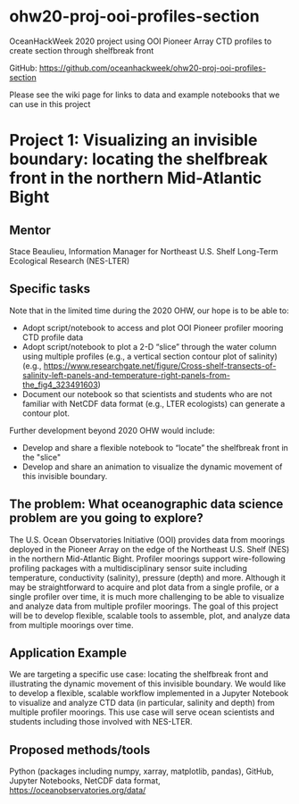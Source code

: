# ohw20-proj-ooi-profiles-section
OceanHackWeek 2020 project using OOI Pioneer Array CTD profiles to create section through shelfbreak front

GitHub: https://github.com/oceanhackweek/ohw20-proj-ooi-profiles-section

Please see the wiki page for links to data and example notebooks that we can use in this project

# Project 1: Visualizing an invisible boundary: locating the shelfbreak front in the northern Mid-Atlantic Bight

## Mentor
Stace Beaulieu, Information Manager for Northeast U.S. Shelf Long-Term Ecological Research (NES-LTER)

## Specific tasks

Note that in the limited time during the 2020 OHW, our hope is to be able to:
- Adopt script/notebook to access and plot OOI Pioneer profiler mooring CTD profile data
- Adopt script/notebook to plot a 2-D “slice” through the water column using multiple profiles (e.g., a vertical section contour plot of salinity) (e.g., https://www.researchgate.net/figure/Cross-shelf-transects-of-salinity-left-panels-and-temperature-right-panels-from-the_fig4_323491603)
- Document our notebook so that scientists and students who are not familiar with NetCDF data format (e.g., LTER ecologists) can generate a contour plot.

Further development beyond 2020 OHW would include:
- Develop and share a flexible notebook to “locate” the shelfbreak front in the "slice"
- Develop and share an animation to visualize the dynamic movement of this invisible boundary.

## The problem: What oceanographic data science problem are you going to explore?
The U.S. Ocean Observatories Initiative (OOI) provides data from moorings deployed in the Pioneer Array on the edge of the Northeast U.S. Shelf (NES) in the northern Mid-Atlantic Bight. Profiler moorings support wire-following profiling packages with a multidisciplinary sensor suite including temperature, conductivity (salinity), pressure (depth) and more. Although it may be straightforward to acquire and plot data from a single profile, or a single profiler over time, it is much more challenging to be able to visualize and analyze data from multiple profiler moorings. The goal of this project will be to develop flexible, scalable tools to assemble, plot, and analyze data from multiple moorings over time.

## Application Example
We are targeting a specific use case: locating the shelfbreak front and illustrating the dynamic movement of this invisible boundary. We would like to develop a flexible, scalable workflow implemented in a Jupyter Notebook to visualize and analyze CTD data (in particular, salinity and depth) from multiple profiler moorings. This use case will serve ocean scientists and students including those involved with NES-LTER.

## Proposed methods/tools
Python (packages including numpy, xarray, matplotlib, pandas), GitHub, Jupyter Notebooks, NetCDF data format, https://oceanobservatories.org/data/
